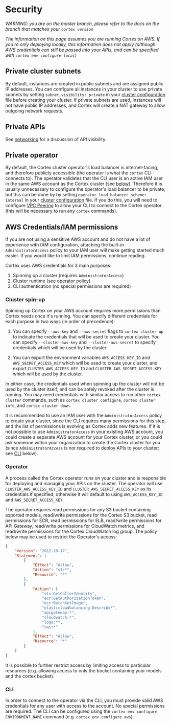 # Security

_WARNING: you are on the master branch, please refer to the docs on the branch that matches your `cortex version`_

_The information on this page assumes you are running Cortex on AWS. If you're only deploying locally, this information does not apply (although AWS credentials can still be passed into your APIs, and can be specified with `cortex env configure local`)_

## Private cluster subnets

By default, instances are created in public subnets and are assigned public IP addresses. You can configure all instances in your cluster to use private subnets by setting `subnet_visibility: private` in your [cluster configuration](../cluster-management/config.md) file before creating your cluster. If private subnets are used, instances will not have public IP addresses, and Cortex will create a NAT gateway to allow outgoing network requests.

## Private APIs

See [networking](../deployments/networking.md) for a discussion of API visibility.

## Private operator

By default, the Cortex cluster operator's load balancer is internet-facing, and therefore publicly accessible (the operator is what the `cortex` CLI connects to). The operator validates that the CLI user is an active IAM user in the same AWS account as the Cortex cluster (see [below](#cli)). Therefore it is usually unnecessary to configure the operator's load balancer to be private, but this can be done by by setting `operator_load_balancer_scheme: internal` in your [cluster configuration](../cluster-management/config.md) file. If you do this, you will need to configure [VPC Peering](../guides/vpc-peering.md) to allow your CLI to connect to the Cortex operator (this will be necessary to run any `cortex` commands).

## AWS Credentials/IAM permissions

If you are not using a sensitive AWS account and do not have a lot of experience with IAM configuration, attaching the built-in `AdministratorAccess` policy to your IAM user will make getting started much easier. If you would like to limit IAM permissions, continue reading.

Cortex uses AWS credentials for 3 main purposes:

1. Spinning up a cluster (requires `AdministratorAccess`)
2. Cluster runtime (see [operator policy](#operator))
3. CLI authentication (no special permissions are required)

### Cluster spin-up

Spinning up Cortex on your AWS account requires more permissions than Cortex needs once it's running. You can specify different credentials for each purpose in two ways (in order of precedence):

1. You can specify `--aws-key` and `--aws-secret` flags to `cortex cluster up` to indicate the credentials that will be used to create your cluster. You can specify `--cluster-aws-key` and `--cluster-aws-secret` to specify credentials which will be used by the cluster.

2. You can export the environment variables `AWS_ACCESS_KEY_ID` and `AWS_SECRET_ACCESS_KEY` which will be used to create your cluster, and export `CLUSTER_AWS_ACCESS_KEY_ID` and `CLUSTER_AWS_SECRET_ACCESS_KEY` which will be used by the cluster.

In either case, the credentials used when spinning up the cluster will not be used by the cluster itself, and can be safely revoked after the cluster is running. You may need credentials with similar access to run other `cortex cluster` commands, such as `cortex cluster configure`, `cortex cluster info`, and `cortex cluster down`.

It is recommended to use an IAM user with the `AdministratorAccess` policy to create your cluster, since the CLI requires many permissions for this step, and the list of permissions is evolving as Cortex adds new features. If it is not possible to use `AdministratorAccess` in your existing AWS account, you could create a separate AWS account for your Cortex cluster, or you could ask someone within your organization to create the Cortex cluster for you (since `AdministratorAccess` is not required to deploy APIs to your cluster; see [CLI](#cli) below).

### Operator

A process called the Cortex operator runs on your cluster and is responsible for deploying and managing your APIs on the cluster. The operator will use `CLUSTER_AWS_ACCESS_KEY_ID` and `CLUSTER_AWS_SECRET_ACCESS_KEY` as its credentials if specified, otherwise it will default to using `AWS_ACCESS_KEY_ID` and `AWS_SECRET_ACCESS_KEY`.

The operator requires read permissions for any S3 bucket containing exported models, read/write permissions for the Cortex S3 bucket, read permissions for ECR, read permissions for ELB, read/write permissions for API Gateway, read/write permissions for CloudWatch metrics, and read/write permissions for the Cortex CloudWatch log group. The policy below may be used to restrict the Operator's access:

```json
{
    "Version": "2012-10-17",
    "Statement": [
        {
            "Effect": "Allow",
            "Action": "s3:*",
            "Resource": "*"
        },
        {
            "Action": [
                "sts:GetCallerIdentity",
                "ecr:GetAuthorizationToken",
                "ecr:BatchGetImage",
                "elasticloadbalancing:Describe*",
                "apigateway:*",
                "cloudwatch:*",
                "logs:*",
                "sqs:*"
            ],
            "Effect": "Allow",
            "Resource": "*"
        }
    ]
}
```

It is possible to further restrict access by limiting access to particular resources (e.g. allowing access to only the bucket containing your models and the cortex bucket).

### CLI

In order to connect to the operator via the CLI, you must provide valid AWS credentials for any user with access to the account. No special permissions are required. The CLI can be configured using the `cortex env configure ENVIRONMENT_NAME` command (e.g. `cortex env configure aws`).
